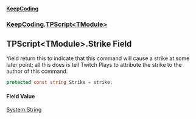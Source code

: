 #### [KeepCoding](index.md 'index')
### [KeepCoding](KeepCoding.md 'KeepCoding').[TPScript&lt;TModule&gt;](KeepCoding_TPScript_TModule_.md 'KeepCoding.TPScript&lt;TModule&gt;')
## TPScript&lt;TModule&gt;.Strike Field
Yield return this to indicate that this command will cause a strike at some later point; all this does is tell Twitch Plays to attribute the strike to the author of this command.  
```csharp
protected const string Strike = strike;
```
#### Field Value
[System.String](https://docs.microsoft.com/en-us/dotnet/api/System.String 'System.String')
